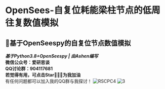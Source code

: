 # OpenSees-自复位耗能梁柱节点的低周往复数值模拟
## :panda_face:基于OpenSeespy的自复位节点数值模拟  
***基于Python3.8+OpenSeespy | 由Ashen编写***  
**微信公众号：爱研思谈**  
**QQ讨论群：904117681**  
**若觉得有用，可点击Star🌟🌟🌟为我加油**  
有任何问题都可以加入我的QQ群与我探讨！
![RSCPC4](https://user-images.githubusercontent.com/98397090/215015673-76ce1c6b-b2cd-4ea1-be4f-8891b96f80a2.png)
![3](https://user-images.githubusercontent.com/98397090/215015980-b641f36d-fe32-40ef-9a7f-6b1939a035c2.png)
